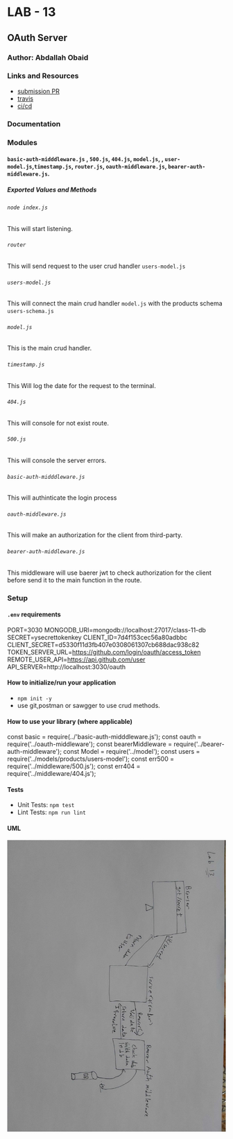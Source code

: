 # LAB - 13

<!-- ## Project: Project Name Here -->
## OAuth Server

### Author: Abdallah Obaid

### Links and Resources

* [submission PR](https://github.com/Abdallah-401-advanced-javascript/auth-server/pull/3)
* [travis](https://github.com/Abdallah-401-advanced-javascript/auth-server/pull/3/checks?check_run_id=756266336)
* [ci/cd](https://github.com/Abdallah-401-advanced-javascript/auth-server/pull/3/checks?check_run_id=756268588)
<!-- - [back-end server url](http://xyz.com) (when applicable) -->
<!-- * [front-end application](https://abdallah-lab-00.herokuapp.com/)  -->

### Documentation
<!-- * [jsdoc](https://abdallah-lab-00.herokuapp.com/docs/) -->
<!-- * [swagger](https://app.swaggerhub.com/apis/AbdallahObaid/class-06/0.1)  -->

### Modules
#### `basic-auth-midddleware.js` , `500.js`, `404.js`, `model.js`, , `user-model.js`,`timestamp.js`, `router.js`, `oauth-middleware.js`, `bearer-auth-middleware.js`.
##### Exported Values and Methods

###### `node index.js `
This will start listening.
###### `router`
This will send request to the user crud handler `users-model.js`
###### `users-model.js`
This will connect the main crud handler `model.js` with the products schema `users-schema.js`
###### `model.js`
This is the main crud handler.
###### `timestamp.js`
This Will log the date for the request to the terminal. 
###### `404.js`
This will console for not exist route.
###### `500.js`
This will console the server errors.
###### `basic-auth-midddleware.js`
This will authinticate the login process
###### `oauth-middleware.js`
This will make an authorization for the client from third-party.
###### `bearer-auth-middleware.js`
This middleware will use baerer jwt to check authorization for the client before send it to the main function in the route.

### Setup

#### `.env` requirements 
PORT=3030
MONGODB_URI=mongodb://localhost:27017/class-11-db
SECRET=ysecrettokenkey
CLIENT_ID=7d4f153cec56a80adbbc
CLIENT_SECRET=d5330f11d3fb407e0308061307cb688dac938c82
TOKEN_SERVER_URL=https://github.com/login/oauth/access_token
REMOTE_USER_API=https://api.github.com/user
API_SERVER=http://localhost:3030/oauth


#### How to initialize/run your application 

* `npm init -y`
*  use git,postman or sawgger to use crud methods.

#### How to use your library (where applicable)
<!-- * use const lib=require('lib') -->
const basic = require(../'basic-auth-midddleware.js');
const oauth = require('../oauth-middleware');
const bearerMiddleware = require('../bearer-auth-middleware');
const Model = require('../model');
const users = require('../models/products/users-model');
const err500 = require('../middleware/500.js');
const err404 = require('../middleware/404.js');

#### Tests

* Unit Tests: `npm test`
* Lint Tests: `npm run lint`

<!-- Incomplete Tests: -->

#### UML

![UML Diagram](whiteboardclass13.jpg)

